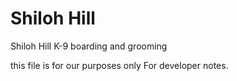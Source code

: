 # Shiloh Hill
Shiloh Hill K-9 boarding and grooming


this file is for our purposes only  For developer notes.
